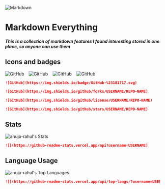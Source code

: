 ![Markdown](https://img.shields.io/badge/-Markdown-000?style=for-the-badge&logo=markdown) 
# Markdown Everything

##### This is a collection of markdown features I found interesting stored in one place, so anyone can use them

## Icons and badges

![GitHub](https://img.shields.io/badge/-GitHub-000?style=for-the-badge&logo=github)
&nbsp;&nbsp;
![GitHub](https://img.shields.io/github/forks/anuja-rahul/markdown-everything?style=for-the-badge&logo=github&color=000000)
&nbsp;&nbsp;
![GitHub](https://img.shields.io/github/license/anuja-rahul/markdown-everything?style=for-the-badge&logo=github&color=000000)
&nbsp;&nbsp;
![GitHub](https://img.shields.io/github/stars/anuja-rahul/markdown-everything?style=for-the-badge&logo=github&color=000000)

```markdown
![GitHub](https://img.shields.io/badge/GitHub-%23181717.svg)

![GitHub](https://img.shields.io/github/forks/USERNAME/REPO-NAME)

![GitHub](https://img.shields.io/github/license/USERNAME/REPO-NAME)

![GitHub](https://img.shields.io/github/stars/USERNAME/REPO-NAME)
```

## Stats

![anuja-rahul's Stats](https://github-readme-stats.vercel.app/api?username=anuja-rahul&theme=nightowl&show_icons=true&hide_border=true&count_private=true)

```markdown
![](https://github-readme-stats.vercel.app/api?username=USERNAME)
```

## Language Usage

![anuja-rahul's Top Languages](https://github-readme-stats.vercel.app/api/top-langs/?username=anuja-rahul&theme=nightowl&show_icons=true&hide_border=true&layout=compact&langs_count=19)

````markdown
![](https://github-readme-stats.vercel.app/api/top-langs/?username=USERNAME)
````

